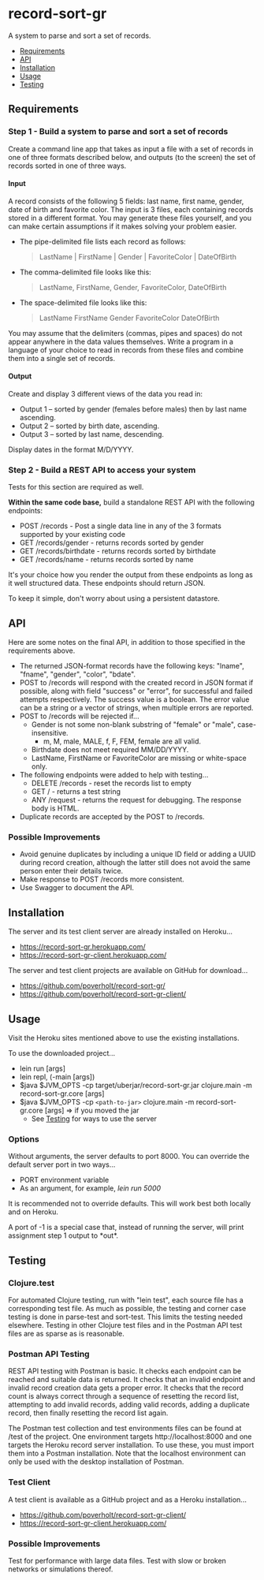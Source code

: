 # record-sort-gr

A system to parse and sort a set of records.

- [Requirements](#requirements)
- [API](#api)
- [Installation](#installation)
- [Usage](#usage)
- [Testing](#testing)

## Requirements

### Step 1 - Build a system to parse and sort a set of records

Create a command line app that takes as input a file with a set of records in one of three formats
described below, and outputs (to the screen) the set of records sorted in one of three ways.

#### Input

A record consists of the following 5 fields: last name, first name, gender, date of birth and favorite
color. The input is 3 files, each containing records stored in a different format. You may generate
these files yourself, and you can make certain assumptions if it makes solving your problem easier.

* The pipe-delimited file lists each record as follows: 
  > LastName | FirstName | Gender | FavoriteColor | DateOfBirth
* The comma-delimited file looks like this: 
  > LastName, FirstName, Gender, FavoriteColor, DateOfBirth
* The space-delimited file looks like this: 
  > LastName FirstName Gender FavoriteColor DateOfBirth

You may assume that the delimiters (commas, pipes and spaces) do not appear anywhere in the
data values themselves. Write a program in a language of your choice to read in records from these
files and combine them into a single set of records.

#### Output

Create and display 3 different views of the data you read in:

* Output 1 – sorted by gender (females before males) then by last name ascending.
* Output 2 – sorted by birth date, ascending.
* Output 3 – sorted by last name, descending.

Display dates in the format M/D/YYYY.

### Step 2 - Build a REST API to access your system

Tests for this section are required as well.

**Within the same code base,** build a standalone REST API with the following endpoints:

* POST /records - Post a single data line in any of the 3 formats supported by your existing code
* GET /records/gender - returns records sorted by gender
* GET /records/birthdate - returns records sorted by birthdate
* GET /records/name - returns records sorted by name

It's your choice how you render the output from these endpoints as long as it well structured data.
These endpoints should return JSON.

To keep it simple, don't worry about using a persistent datastore.

## API

Here are some notes on the final API, in addition to those specified in the requirements above.

* The returned JSON-format records have the following keys: "lname", "fname", "gender", "color", "bdate".
* POST to /records will respond with the created record in JSON format if possible, along with field
"success" or "error", for successful and failed attempts respectively. The success value is a boolean.
The error value can be a string or a vector of strings, when multiple errors are reported.
* POST to /records will be rejected if...
  * Gender is not some non-blank substring of "female" or "male", case-insensitive.
    * m, M, male, MALE, f, F, FEM, female are all valid.
  * Birthdate does not meet required MM/DD/YYYY.
  * LastName, FirstName or FavoriteColor are missing or white-space only.
* The following endpoints were added to help with testing...
  * DELETE /records - reset the records list to empty
  * GET / - returns a test string
  * ANY /request - returns the request for debugging. The response body is  HTML.
* Duplicate records are accepted by the POST to /records.

### Possible Improvements

* Avoid genuine duplicates by including a unique ID field or adding a UUID during record creation,
although the latter still does not avoid the same person enter their details twice.
* Make response to POST /records more consistent.
* Use Swagger to document the API.

## Installation

The server and its test client server are already installed on Heroku...
* https://record-sort-gr.herokuapp.com/
* https://record-sort-gr-client.herokuapp.com/

The server and test client projects are available on GitHub for download...
* https://github.com/poverholt/record-sort-gr/
* https://github.com/poverholt/record-sort-gr-client/

## Usage

Visit the Heroku sites mentioned above to use the existing installations.

To use the downloaded project...
* lein run [args]
* lein repl, (-main [args])
* $java $JVM_OPTS -cp target/uberjar/record-sort-gr.jar clojure.main -m record-sort-gr.core [args]
* $java $JVM_OPTS -cp `<path-to-jar>` clojure.main -m record-sort-gr.core [args] => if you moved the jar
  * See [Testing](##Testing) for ways to use the server

### Options

Without arguments, the server defaults to port 8000.
You can override the default server port in two ways...
* PORT environment variable
* As an argument, for example, *lein run 5000*

It is recommended not to override defaults. This will work best both locally and on Heroku.

A port of -1 is a special case that, instead of running the server, will print assignment step 1
output to \*out\*.

## Testing

### Clojure.test

For automated Clojure testing, run with "lein test", each source file has a corresponding test file.
As much as possible, the testing and corner case testing is done in parse-test and sort-test.
This limits the testing needed elsewhere. Testing in other Clojure test files and in the Postman
API test files are as sparse as is reasonable.

### Postman API Testing

REST API testing with Postman is basic. It checks each endpoint can be reached and suitable data is
returned. It checks that an invalid endpoint and invalid record creation data gets a proper error.
It checks that the record count is always correct through a sequence of resetting the record list,
attempting to add invalid records, adding valid records, adding a duplicate record, then finally
resetting the record list again.

The Postman test collection and test environments files can be found at /test of the project.
One environment targets http://localhost:8000 and one targets the Heroku record server installation.
To use these, you must import them into a Postman installation. Note that the localhost
environment can only be used with the desktop installation of Postman.

### Test Client

A test client is available as a GitHub project and as a Heroku installation...
* https://github.com/poverholt/record-sort-gr-client/
* https://record-sort-gr-client.herokuapp.com/

### Possible Improvements

Test for performance with large data files.
Test with slow or broken networks or simulations thereof.